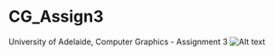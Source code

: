 # CG_Assign3
University of Adelaide, Computer Graphics - Assignment 3
![Alt text](/relative/preview.jpg?raw=true "Current Build Screenshot")
